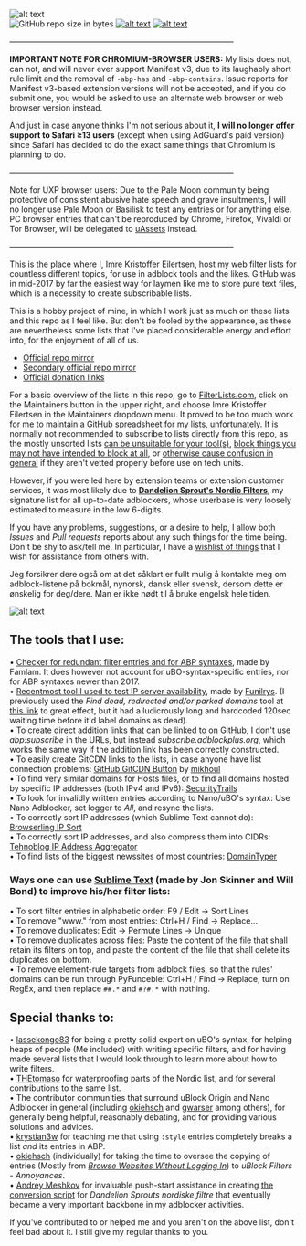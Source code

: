 ![alt text](https://raw.githubusercontent.com/DandelionSprout/adfilt/master/Images/Adfilt%20logo%202.png)<br>
![GitHub repo size in bytes](https://img.shields.io/github/repo-size/dandelionsprout/adfilt.svg)
[![alt text](https://raw.githubusercontent.com/DandelionSprout/adfilt/master/Images/Flattr%20button.png)](https://flattr.com/@DandelionSprout)
[![alt text](https://raw.githubusercontent.com/DandelionSprout/adfilt/master/Images/RSS-knapp.png)](https://github.com/DandelionSprout/adfilt/commits/master.atom)

————————————————————————————

<b>IMPORTANT NOTE FOR CHROMIUM-BROWSER USERS:</b> My lists does not, can not, and will never ever support Manifest v3, due to its laughably short rule limit and the removal of `-abp-has` and `-abp-contains`. Issue reports for Manifest v3-based extension versions will not be accepted, and if you do submit one, you would be asked to use an alternate web browser or web browser version instead.

And just in case anyone thinks I'm not serious about it, <b>I will no longer offer support to Safari ≥13 users</b> (except when using AdGuard's paid version) since Safari has decided to do the exact same things that Chromium is planning to do.

————————————————————————————

Note for UXP browser users: Due to the Pale Moon community being protective of consistent abusive hate speech and grave insultments, I will no longer use Pale Moon or Basilisk to test any entries or for anything else. PC browser entries that can't be reproduced by Chrome, Firefox, Vivaldi or Tor Browser, will be delegated to [uAssets](https://github.com/uBlockOrigin/uAssets/blob/master/filters/legacy.txt) instead.

————————————————————————————

This is the place where I, Imre Kristoffer Eilertsen, host my web filter lists for countless different topics, for use in adblock tools and the likes. GitHub was in mid-2017 by far the easiest way for laymen like me to store pure text files, which is a necessity to create subscribable lists.

This is a hobby project of mine, in which I work just as much on these lists and this repo as I feel like. But don't be fooled by the appearance, as these are nevertheless some lists that I've placed considerable energy and effort into, for the enjoyment of all of us.

* [Official repo mirror](https://repo.or.cz/FilterMirrorRepo.git/tree/refs/heads/master)
* [Secondary official repo mirror](https://gitlab.com/DandelionSprout/adfilt)
* [Official donation links](https://sproutsluckycorner.wordpress.com/2017/11/14/my-work-and-contact-resume/#donations)

For a basic overview of the lists in this repo, go to [FilterLists.com](https://filterlists.com/), click on the Maintainers button in the upper right, and choose Imre Kristoffer Eilertsen in the Maintainers dropdown menu. It proved to be too much work for me to maintain a GitHub spreadsheet for my lists, unfortunately. It is normally not recommended to subscribe to lists directly from this repo, as the mostly unsorted lists [can be unsuitable for your tool(s)](https://raw.githubusercontent.com/DandelionSprout/adfilt/master/Pok%C3%A9monNoGOZone.txt), [block things you may not have intended to block at all](https://raw.githubusercontent.com/DandelionSprout/adfilt/master/Twitter%20De-Politificator.txt), or [otherwise cause confusion in general](https://raw.githubusercontent.com/DandelionSprout/adfilt/master/EkstraBladetEroticContentRemover.txt) if they aren't vetted properly before use on tech units.

However, if you were led here by extension teams or extension customer services, it was most likely due to **[Dandelion Sprout's Nordic Filters](https://github.com/DandelionSprout/adfilt/blob/master/NorwegianList.txt)**, my signature list for all up-to-date adblockers, whose userbase is very loosely estimated to measure in the low 6-digits.

If you have any problems, suggestions, or a desire to help, I allow both _Issues_ and _Pull requests_ reports about any such things for the time being. Don't be shy to ask/tell me. In particular, I have a [wishlist of things](https://github.com/DandelionSprout/adfilt/issues/new?assignees=&labels=I+wish+to+help&template=forms-for-those-who-wish-to-help-me-write-lists.md&title=I+wish+to+help) that I wish for assistance from others with.

Jeg forsikrer dere også om at det såklart er fullt mulig å kontakte meg om adblock-listene på bokmål, nynorsk, dansk eller svensk, dersom dette er ønskelig for deg/dere. Man er ikke nødt til å bruke engelsk hele tiden.

![alt text](https://raw.githubusercontent.com/DandelionSprout/adfilt/master/Images/Spr%C3%A5kflagg3.png)

## The tools that I use:

• [Checker for redundant filter entries and for ABP syntaxes](https://abp.surge.sh/redundantRuleChecker/), made by Famlam. It does however not account for uBO-syntax-specific entries, nor for ABP syntaxes newer than 2017. <br>
• [Recentmost tool I used to test IP server availability](https://github.com/funilrys/PyFunceble), made by [Funilrys](https://github.com/funilrys). (I previously used the _Find dead, redirected and/or parked domains_ tool at [this link](https://web.archive.org/web/20171209102004/https://arestwo.org/famlam/redundantRuleChecker.html) to great effect, but it had a ludicrously long and hardcoded 120sec waiting time before it'd label domains as dead). <br>
• To create direct addition links that can be linked to on GitHub, I don't use _abp:subscribe_ in the URLs, but instead _subscribe.adblockplus.org_, which works the same way if the addition link has been correctly constructed. <br>
• To easily create GitCDN links to the lists, in case anyone have list connection problems: [GitHub GitCDN Button](https://greasyfork.org/scripts/373361-github-gitcdn-button) by [mikhoul](https://greasyfork.org/users/3930-mikhoul) <br>
• To find very similar domains for Hosts files, or to find all domains hosted by specific IP addresses (both IPv4 and IPv6): [SecurityTrails](https://securitytrails.com/) <br>
• To look for invalidly written entries according to Nano/uBO's syntax: Use Nano Adblocker, set logger to *All*, and resync the lists. <br>
• To correctly sort IP addresses (which Sublime Text cannot do): [Browserling IP Sort](https://www.browserling.com/tools/ip-sort)<br>
• To correctly sort IP addresses, and also compress them into CIDRs: [Tehnoblog IP Address Aggregator](https://tehnoblog.org/ip-tools/ip-address-aggregator/)<br>
• To find lists of the biggest newssites of most countries: [DomainTyper](https://domaintyper.com/top-websites/most-popular-websites-with-no-domain)

### Ways one can use [Sublime Text](https://www.sublimetext.com/) (made by Jon Skinner and Will Bond) to improve his/her filter lists:

• To sort filter entries in alphabetic order: F9 / Edit → Sort Lines <br>
• To remove "www." from most entries: Ctrl+H / Find → Replace… <br>
• To remove duplicates: Edit → Permute Lines → Unique <br>
• To remove duplicates across files: Paste the content of the file that shall retain its filters on top, and paste the content of the file that shall delete its duplicates on bottom. <br>
• To remove element-rule targets from adblock files, so that the rules' domains can be run through PyFunceble: Ctrl+H / Find → Replace, turn on RegEx, and then replace `##.*` and `#?#.*` with nothing.

## Special thanks to:

• [lassekongo83](https://github.com/lassekongo83) for being a pretty solid expert on uBO's syntax, for helping heaps of people (Me included) with writing specific filters, and for having made several lists that I would look through to learn more about how to write filters. <br>
• [THEtomaso](https://github.com/THEtomaso) for waterproofing parts of the Nordic list, and for several contributions to the same list. <br>
• The contributor communities that surround uBlock Origin and Nano Adblocker in general (including [okiehsch](https://github.com/okiehsch) and [gwarser](https://github.com/gwarser) among others), for generally being helpful, reasonably debating, and for providing various solutions and advices. <br>
• [krystian3w](https://github.com/krystian3w) for teaching me that using `:style` entries completely breaks a list *and* its entries in ABP. <br>
• [okiehsch](https://github.com/okiehsch) (individually) for taking the time to oversee the copying of entries (Mostly from *[Browse Websites Without Logging In](https://raw.githubusercontent.com/DandelionSprout/adfilt/master/BrowseWebsitesWithoutLoggingIn.txt)*) to *uBlock Filters - Annoyances*.<br>
• [Andrey Meshkov](https://github.com/ameshkov) for invaluable push-start assistance in creating [the conversion script](https://raw.githubusercontent.com/DandelionSprout/adfilt/master/NorwegianExperimentalList%20alternate%20versions/XYZPrepareFilters.py) for *Dandelion Sprouts nordiske filtre* that eventually became a very important backbone in my adblocker activities.

If you've contributed to or helped me and you aren't on the above list, don't feel bad about it. I still give my regular thanks to you.
